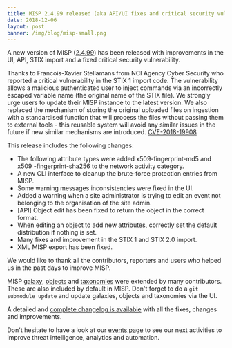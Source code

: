 ```yaml
---
title: MISP 2.4.99 released (aka API/UI fixes and critical security vulnerability fixed)
date: 2018-12-06
layout: post
banner: /img/blog/misp-small.png
---
```


A new version of MISP ([2.4.99](https://github.com/MISP/MISP/tree/v2.4.99)) has been released with improvements in the UI,  API, STIX import and a fixed critical security vulnerability.

Thanks to Francois-Xavier Stellamans from NCI Agency Cyber Security who reported a critical vulnerability in the STIX 1 import code. The vulnerability allows a malicious authenticated user to inject commands via an incorrectly escaped variable name (the original name of the STIX file). We strongly urge users to update their MISP instance to the latest version. We also replaced the mechanism of storing the original uploaded files on ingestion with a standardised function that will process the files without passing them to external tools - this reusable system will avoid any similar issues in the future if new similar mechanisms are introduced. [CVE-2018-19908](https://cve.circl.lu/cve/CVE-2018-19908)

This release includes the following changes:

- The following attribute types were added x509-fingerprint-md5 and x509 -fingerprint-sha256 to the network activity category.
- A new CLI interface to cleanup the brute-force protection entries from MISP.
- Some warning messages inconsistencies were fixed in the UI.
- Added a warning when a site administrator is trying to edit an event not belonging to the organisation of the site admin.
- [API] Object edit has been fixed to return the object in the correct format.
- When editing an object to add new attributes, correctly set the default distribution if nothing is set.
- Many fixes and improvement in the STIX 1 and STIX 2.0 import.
- XML MISP export has been fixed.

We would like to thank all the contributors, reporters and users who helped us in the past days to improve MISP.

MISP [galaxy](/galaxy.pdf), [objects](/objects.pdf) and [taxonomies](/taxonomies.pdf) were extended by many contributors. These are also included by default in MISP. Don't forget to do a `git submodule update` and update galaxies, objects and taxonomies via the UI.

A detailed and [complete changelog is available](http://www.misp-project.org/Changelog.txt) with all the fixes, changes and improvements.

Don't hesitate to have a look at our [events page](http://www.misp-project.org/events/) to see our next activities to improve threat intelligence, analytics and automation.

